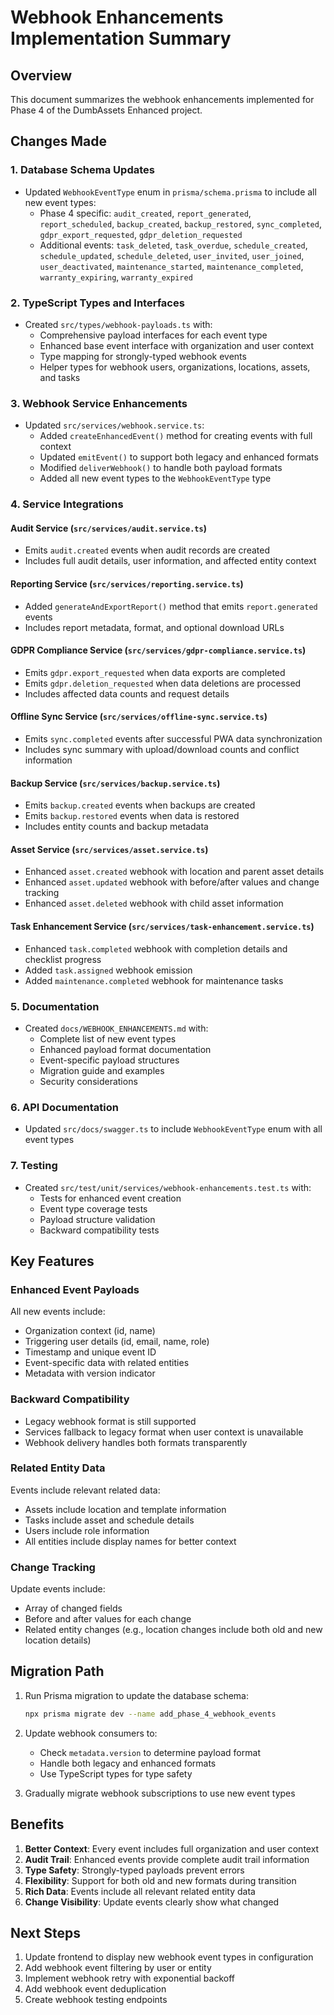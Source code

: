 # Webhook Enhancements Implementation Summary

## Overview
This document summarizes the webhook enhancements implemented for Phase 4 of the DumbAssets Enhanced project.

## Changes Made

### 1. Database Schema Updates
- Updated `WebhookEventType` enum in `prisma/schema.prisma` to include all new event types:
  - Phase 4 specific: `audit_created`, `report_generated`, `report_scheduled`, `backup_created`, `backup_restored`, `sync_completed`, `gdpr_export_requested`, `gdpr_deletion_requested`
  - Additional events: `task_deleted`, `task_overdue`, `schedule_created`, `schedule_updated`, `schedule_deleted`, `user_invited`, `user_joined`, `user_deactivated`, `maintenance_started`, `maintenance_completed`, `warranty_expiring`, `warranty_expired`

### 2. TypeScript Types and Interfaces
- Created `src/types/webhook-payloads.ts` with:
  - Comprehensive payload interfaces for each event type
  - Enhanced base event interface with organization and user context
  - Type mapping for strongly-typed webhook events
  - Helper types for webhook users, organizations, locations, assets, and tasks

### 3. Webhook Service Enhancements
- Updated `src/services/webhook.service.ts`:
  - Added `createEnhancedEvent()` method for creating events with full context
  - Updated `emitEvent()` to support both legacy and enhanced formats
  - Modified `deliverWebhook()` to handle both payload formats
  - Added all new event types to the `WebhookEventType` type

### 4. Service Integrations

#### Audit Service (`src/services/audit.service.ts`)
- Emits `audit.created` events when audit records are created
- Includes full audit details, user information, and affected entity context

#### Reporting Service (`src/services/reporting.service.ts`)
- Added `generateAndExportReport()` method that emits `report.generated` events
- Includes report metadata, format, and optional download URLs

#### GDPR Compliance Service (`src/services/gdpr-compliance.service.ts`)
- Emits `gdpr.export_requested` when data exports are completed
- Emits `gdpr.deletion_requested` when data deletions are processed
- Includes affected data counts and request details

#### Offline Sync Service (`src/services/offline-sync.service.ts`)
- Emits `sync.completed` events after successful PWA data synchronization
- Includes sync summary with upload/download counts and conflict information

#### Backup Service (`src/services/backup.service.ts`)
- Emits `backup.created` events when backups are created
- Emits `backup.restored` events when data is restored
- Includes entity counts and backup metadata

#### Asset Service (`src/services/asset.service.ts`)
- Enhanced `asset.created` webhook with location and parent asset details
- Enhanced `asset.updated` webhook with before/after values and change tracking
- Enhanced `asset.deleted` webhook with child asset information

#### Task Enhancement Service (`src/services/task-enhancement.service.ts`)
- Enhanced `task.completed` webhook with completion details and checklist progress
- Added `task.assigned` webhook emission
- Added `maintenance.completed` webhook for maintenance tasks

### 5. Documentation
- Created `docs/WEBHOOK_ENHANCEMENTS.md` with:
  - Complete list of new event types
  - Enhanced payload format documentation
  - Event-specific payload structures
  - Migration guide and examples
  - Security considerations

### 6. API Documentation
- Updated `src/docs/swagger.ts` to include `WebhookEventType` enum with all event types

### 7. Testing
- Created `src/test/unit/services/webhook-enhancements.test.ts` with:
  - Tests for enhanced event creation
  - Event type coverage tests
  - Payload structure validation
  - Backward compatibility tests

## Key Features

### Enhanced Event Payloads
All new events include:
- Organization context (id, name)
- Triggering user details (id, email, name, role)
- Timestamp and unique event ID
- Event-specific data with related entities
- Metadata with version indicator

### Backward Compatibility
- Legacy webhook format is still supported
- Services fallback to legacy format when user context is unavailable
- Webhook delivery handles both formats transparently

### Related Entity Data
Events include relevant related data:
- Assets include location and template information
- Tasks include asset and schedule details
- Users include role information
- All entities include display names for better context

### Change Tracking
Update events include:
- Array of changed fields
- Before and after values for each change
- Related entity changes (e.g., location changes include both old and new location details)

## Migration Path

1. Run Prisma migration to update the database schema:
   ```bash
   npx prisma migrate dev --name add_phase_4_webhook_events
   ```

2. Update webhook consumers to:
   - Check `metadata.version` to determine payload format
   - Handle both legacy and enhanced formats
   - Use TypeScript types for type safety

3. Gradually migrate webhook subscriptions to use new event types

## Benefits

1. **Better Context**: Every event includes full organization and user context
2. **Audit Trail**: Enhanced events provide complete audit trail information
3. **Type Safety**: Strongly-typed payloads prevent errors
4. **Flexibility**: Support for both old and new formats during transition
5. **Rich Data**: Events include all relevant related entity data
6. **Change Visibility**: Update events clearly show what changed

## Next Steps

1. Update frontend to display new webhook event types in configuration
2. Add webhook event filtering by user or entity
3. Implement webhook retry with exponential backoff
4. Add webhook event deduplication
5. Create webhook testing endpoints